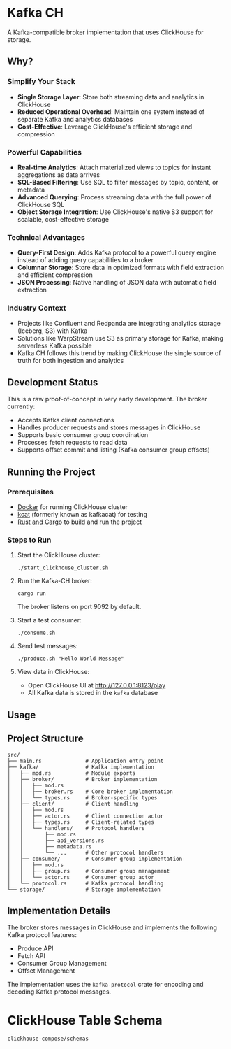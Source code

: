 # Kafka CH

A Kafka-compatible broker implementation that uses ClickHouse for storage.

## Why?

### Simplify Your Stack
- **Single Storage Layer**: Store both streaming data and analytics in ClickHouse
- **Reduced Operational Overhead**: Maintain one system instead of separate Kafka and analytics databases
- **Cost-Effective**: Leverage ClickHouse's efficient storage and compression

### Powerful Capabilities
- **Real-time Analytics**: Attach materialized views to topics for instant aggregations as data arrives
- **SQL-Based Filtering**: Use SQL to filter messages by topic, content, or metadata
- **Advanced Querying**: Process streaming data with the full power of ClickHouse SQL
- **Object Storage Integration**: Use ClickHouse's native S3 support for scalable, cost-effective storage

### Technical Advantages
- **Query-First Design**: Adds Kafka protocol to a powerful query engine instead of adding query capabilities to a broker
- **Columnar Storage**: Store data in optimized formats with field extraction and efficient compression
- **JSON Processing**: Native handling of JSON data with automatic field extraction

### Industry Context
- Projects like Confluent and Redpanda are integrating analytics storage (Iceberg, S3) with Kafka
- Solutions like WarpStream use S3 as primary storage for Kafka, making serverless Kafka possible
- Kafka CH follows this trend by making ClickHouse the single source of truth for both ingestion and analytics

## Development Status

This is a raw proof-of-concept in very early development. The broker currently:
- Accepts Kafka client connections
- Handles producer requests and stores messages in ClickHouse
- Supports basic consumer group coordination
- Processes fetch requests to read data
- Supports offset commit and listing (Kafka consumer group offsets)

## Running the Project

### Prerequisites

- [Docker](https://www.docker.com/get-started/) for running ClickHouse cluster
- [kcat](https://github.com/edenhill/kcat) (formerly known as kafkacat) for testing
- [Rust and Cargo](https://www.rust-lang.org/tools/install) to build and run the project

### Steps to Run

1. Start the ClickHouse cluster:
   ```
   ./start_clickhouse_cluster.sh
   ```

2. Run the Kafka-CH broker:
   ```
   cargo run
   ```
   The broker listens on port 9092 by default.

3. Start a test consumer:
   ```
   ./consume.sh
   ```

4. Send test messages:
   ```
   ./produce.sh "Hello World Message"
   ```

5. View data in ClickHouse:
   - Open ClickHouse UI at http://127.0.0.1:8123/play
   - All Kafka data is stored in the `kafka` database

## Usage

## Project Structure

```
src/
├── main.rs              # Application entry point
├── kafka/               # Kafka implementation
│   ├── mod.rs           # Module exports
│   ├── broker/          # Broker implementation
│   │   ├── mod.rs
│   │   ├── broker.rs    # Core broker implementation
│   │   └── types.rs     # Broker-specific types
│   ├── client/          # Client handling
│   │   ├── mod.rs
│   │   ├── actor.rs     # Client connection actor
│   │   ├── types.rs     # Client-related types
│   │   └── handlers/    # Protocol handlers
│   │       ├── mod.rs
│   │       ├── api_versions.rs
│   │       ├── metadata.rs
│   │       └── ...      # Other protocol handlers
│   ├── consumer/        # Consumer group implementation
│   │   ├── mod.rs
│   │   ├── group.rs     # Consumer group management
│   │   └── actor.rs     # Consumer group actor
│   └── protocol.rs      # Kafka protocol handling
└── storage/             # Storage implementation
```

## Implementation Details

The broker stores messages in ClickHouse and implements the following Kafka protocol features:

- Produce API
- Fetch API
- Consumer Group Management
- Offset Management

The implementation uses the `kafka-protocol` crate for encoding and decoding Kafka protocol messages.


# ClickHouse Table Schema

`clickhouse-compose/schemas`